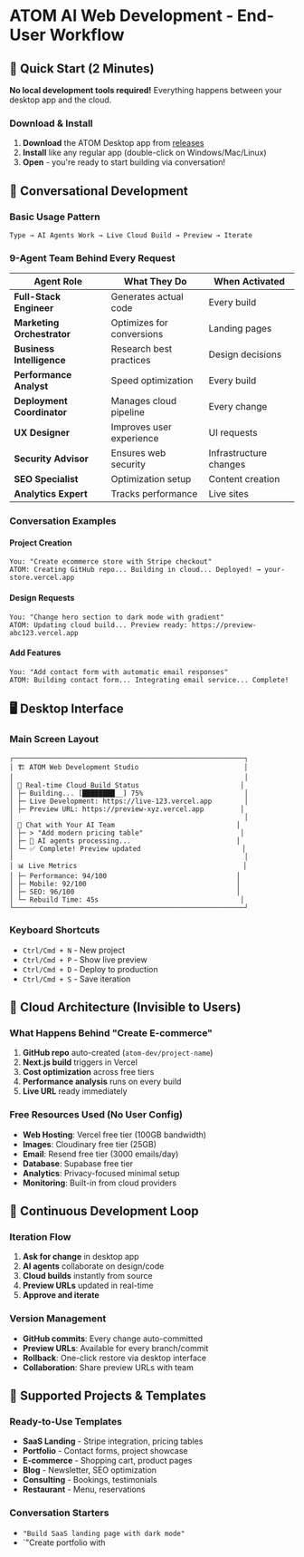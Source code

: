 # ATOM AI Web Development - End-User Workflow

## 🚀 Quick Start (2 Minutes)

**No local development tools required!** Everything happens between your desktop app and the cloud.

### Download & Install
1. **Download** the ATOM Desktop app from [releases](https://github.com/atom-ai/releases)
2. **Install** like any regular app (double-click on Windows/Mac/Linux)
3. **Open** - you're ready to start building via conversation!

## 💬 Conversational Development

### Basic Usage Pattern
```
Type → AI Agents Work → Live Cloud Build → Preview → Iterate
```

### 9-Agent Team Behind Every Request
| Agent Role | What They Do | When Activated |
|------------|--------------|----------------|
| **Full-Stack Engineer** | Generates actual code | Every build |
| **Marketing Orchestrator** | Optimizes for conversions | Landing pages |
| **Business Intelligence** | Research best practices | Design decisions |
| **Performance Analyst** | Speed optimization | Every build |
| **Deployment Coordinator** | Manages cloud pipeline | Every change |
| **UX Designer** | Improves user experience | UI requests |
| **Security Advisor** | Ensures web security | Infrastructure changes|
| **SEO Specialist** | Optimization setup | Content creation |
| **Analytics Expert** | Tracks performance | Live sites |

### Conversation Examples

#### Project Creation
```
You: "Create ecommerce store with Stripe checkout"
ATOM: Creating GitHub repo... Building in cloud... Deployed! → your-store.vercel.app
```

#### Design Requests
```
You: "Change hero section to dark mode with gradient"
ATOM: Updating cloud build... Preview ready: https://preview-abc123.vercel.app
```

#### Add Features
```
You: "Add contact form with automatic email responses"
ATOM: Building contact form... Integrating email service... Complete!
```

## 🖥️ Desktop Interface

### Main Screen Layout
```
┌─────────────────────────────────────────────────────────┐
│ 🏗️ ATOM Web Development Studio                          │
│                                                         │
│ 📡 Real-time Cloud Build Status                         │
│ ├─ Building... [████████__] 75%                         │
│ ├─ Live Development: https://live-123.vercel.app        │
│ ├─ Preview URL: https://preview-xyz.vercel.app         │
│                                                         │
│ 💬 Chat with Your AI Team                              │
│ ├─ > "Add modern pricing table"                        │
│ ├─ 🔄 AI agents processing...                          │
│ └─ ✅ Complete! Preview updated                         │
│                                                         │
│ 📊 Live Metrics                                         │
│ ├─ Performance: 94/100                                │
│ ├─ Mobile: 92/100                                     │
│ ├─ SEO: 96/100                                        │
│ └─ Rebuild Time: 45s                                   │
└─────────────────────────────────────────────────────────┘
```

### Keyboard Shortcuts
- `Ctrl/Cmd + N` - New project
- `Ctrl/Cmd + P` - Show live preview
- `Ctrl/Cmd + D` - Deploy to production
- `Ctrl/Cmd + S` - Save iteration

## 📡 Cloud Architecture (Invisible to Users)

### What Happens Behind "Create E-commerce"
1. **GitHub repo** auto-created (`atom-dev/project-name`)
2. **Next.js build** triggers in Vercel
3. **Cost optimization** across free tiers
4. **Performance analysis** runs on every build
5. **Live URL** ready immediately

### Free Resources Used (No User Config)
- **Web Hosting**: Vercel free tier (100GB bandwidth)
- **Images**: Cloudinary free tier (25GB)
- **Email**: Resend free tier (3000 emails/day)
- **Database**: Supabase free tier
- **Analytics**: Privacy-focused minimal setup
- **Monitoring**: Built-in from cloud providers

## 🔄 Continuous Development Loop

### Iteration Flow
1. **Ask for change** in desktop app
2. **AI agents** collaborate on design/code
3. **Cloud builds** instantly from source
4. **Preview URLs** updated in real-time
5. **Approve and iterate**

### Version Management
- **GitHub commits**: Every change auto-committed
- **Preview URLs**: Available for every branch/commit
- **Rollback**: One-click restore via desktop interface
- **Collaboration**: Share preview URLs with team

## 🎨 Supported Projects & Templates

### Ready-to-Use Templates
- **SaaS Landing** - Stripe integration, pricing tables
- **Portfolio** - Contact forms, project showcase
- **E-commerce** - Shopping cart, product pages
- **Blog** - Newsletter, SEO optimization
- **Consulting** - Bookings, testimonials
- **Restaurant** - Menu, reservations

### Conversation Starters
- `"Build SaaS landing page with dark mode"`
- `"Create portfolio with